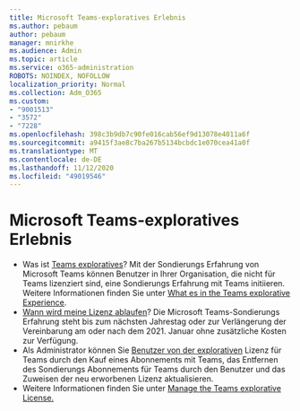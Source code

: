 ```yaml
---
title: Microsoft Teams-exploratives Erlebnis
ms.author: pebaum
author: pebaum
manager: mnirkhe
ms.audience: Admin
ms.topic: article
ms.service: o365-administration
ROBOTS: NOINDEX, NOFOLLOW
localization_priority: Normal
ms.collection: Adm_O365
ms.custom:
- "9001513"
- "3572"
- "7228"
ms.openlocfilehash: 398c3b9db7c90fe016cab56ef9d13078e4011a6f
ms.sourcegitcommit: a9415f3ae8c7ba267b5134bcbdc1e070cea41a0f
ms.translationtype: MT
ms.contentlocale: de-DE
ms.lasthandoff: 11/12/2020
ms.locfileid: "49019546"
---
```

# <a name="microsoft-teams-exploratory-experience"></a>Microsoft Teams-exploratives Erlebnis

- Was ist [Teams exploratives](https://docs.microsoft.com/microsoftteams/teams-exploratory)? Mit der Sondierungs Erfahrung von Microsoft Teams können Benutzer in Ihrer Organisation, die nicht für Teams lizenziert sind, eine Sondierungs Erfahrung mit Teams initiieren. Weitere Informationen finden Sie unter [What es in the Teams explorative Experience](https://docs.microsoft.com/microsoftteams/teams-exploratory#whats-in-the-teams-exploratory-experience).
- [Wann wird meine Lizenz ablaufen](https://docs.microsoft.com/microsoftteams/teams-exploratory#how-long-does-the-teams-exploratory-experience-last)? Die Microsoft Teams-Sondierungs Erfahrung steht bis zum nächsten Jahrestag oder zur Verlängerung der Vereinbarung am oder nach dem 2021. Januar ohne zusätzliche Kosten zur Verfügung.
- Als Administrator können Sie [Benutzer von der explorativen](https://docs.microsoft.com/microsoftteams/teams-exploratory#upgrade-users-from-the-teams-exploratory-license) Lizenz für Teams durch den Kauf eines Abonnements mit Teams, das Entfernen des Sondierungs Abonnements für Teams durch den Benutzer und das Zuweisen der neu erworbenen Lizenz aktualisieren.
- Weitere Informationen finden Sie unter [Manage the Teams explorative License.](https://docs.microsoft.com/microsoftteams/teams-exploratory)
